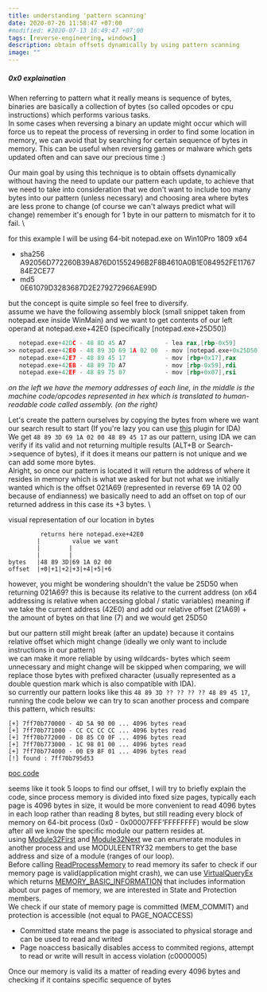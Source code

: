 ```yaml
---
title: understanding 'pattern scanning'
date: 2020-07-26 11:58:47 +07:00
#modified: #2020-07-13 16:49:47 +07:00
tags: [reverse-engineering, windows]
description: obtain offsets dynamically by using pattern scanning
image: ""
---
```



##### 0x0 explaination
When referring to pattern what it really means is sequence of bytes, binaries are basically a collection of bytes (so called opcodes or cpu instructions) which performs various tasks. <br>
In some cases when reversing a binary an update might occur which will force us to repeat the process of reversing in order to find some location in memory, we can avoid that by searching for certain sequence of bytes in memory. 
This can be useful when reversing games or malware which gets updated often and can save our precious time :)

Our main goal by using this technique is to obtain offsets dynamically without having the need to update our pattern each update, to achieve that we need to take into consideration that we don't want to include too many bytes into our pattern (unless necessary) and choosing area where bytes are less prone to change (of course we can't always predict what will change) 
remember it's enough for 1 byte in our pattern to mismatch for it to fail. \
<!--Tthe idea of pattern scanning is simple, scan for certain order of bytes in process 
he idea is quite simple- create our pattern, scan the memory for the bytesyy area # where bytes are less prone to change and compare to our own pattern-->
for this example I will be using 64-bit notepad.exe on Win10Pro 1809 x64
* sha256 A92056D772260B39A876D01552496B2F8B4610A0B1E084952FE1176784E2CE77
* md5 <br> 0E61079D3283687D2E279272966AE99D
<!-- end of the list -->

but the concept is quite simple so feel free to diversify. \
assume we have the following assembly block (small snippet taken from notepad.exe inside WinMain) and we want to get contents of our left operand at notepad.exe+42E0 (specifically [notepad.exe+25D50])

```nasm
   notepad.exe+42DC - 48 8D 45 A7           - lea rax,[rbp-0x59]
>> notepad.exe+42E0 - 48 89 3D 69 1A 02 00  - mov [notepad.exe+0x25D50],rdi { [00000000] }
   notepad.exe+42E7 - 48 89 45 17           - mov [rbp+0x17],rax
   notepad.exe+42EB - 48 89 7D A7           - mov [rbp-0x59],rdi
   notepad.exe+42EF - 48 89 75 07           - mov [rbp+0x07],rsi
```

*on the left we have the memory addresses of each line, in the middle is the machine code/opcodes represented in hex which is translated to human-readable code called assembly. (on the right)*

Let's create the pattern ourselves by copying the bytes from where we want our search result to start (If you're lazy you can use [this](https://github.com/cursey/ida-pattern-maker) plugin for IDA) \
We get ```48 89 3D 69 1A 02 00 48 89 45 17``` as our pattern, using IDA we can verify if its valid and not returning multiple results (ALT+B or Search->sequence of bytes), if it does it means our pattern is not unique and we can add some more bytes. \
Alright, so once our pattern is located it will return the address of where it resides in memory which is what we asked for but not what we initially wanted which is the offset 021A69 (represented in reverse 69 1A 02 00 because of endianness) 
we basically need to add an offset on top of our returned address in this case its +3 bytes. \
<!-- so when our pattern is located it will return what we asked for but not what we initially wanted which is the value 021A69 (represented in reverse 69 1A 02 00 because of endianness) 
 we basically need to add an offset to our returned address in this case its +3 bytes -->

visual representation of our location in bytes
```
         returns here notepad.exe+42E0
        |         value we want
        |        |      
        |        |
bytes   |48 89 3D|69 1A 02 00
offset  |+0|+1|+2|+3|+4|+5|+6
```

however, you might be wondering shouldn't the value be 25D50 when returning 021A69? this is because its relative to the current address (on x64 addressing is relative when accessing global / static variables)
meaning if we take the current address (42E0) and add our relative offset (21A69) + the amount of bytes on that line (7) and we would get 25D50

but our pattern still might break (after an update) because it contains relative offset which might change (ideally we only want to include instructions in our pattern) \
we can make it more reliable by using wildcards- bytes which seem unnecessary and might change will be skipped when comparing, we will replace those bytes with prefixed character (usually represented as a double question mark which is also compatible with IDA). \
so currently our pattern looks like this ```48 89 3D ?? ?? ?? ?? 48 89 45 17```,
running the code below we can try to scan another process and compare this pattern, which results:

```
[+] 7ff70b770000 - 4D 5A 90 00 ... 4096 bytes read
[+] 7ff70b771000 - CC CC CC CC ... 4096 bytes read
[+] 7ff70b772000 - D8 85 C0 0F ... 4096 bytes read
[+] 7ff70b773000 - 1C 98 01 00 ... 4096 bytes read
[+] 7ff70b774000 - 00 E9 8F 01 ... 4096 bytes read
[!] found : 7ff70b795d53
```
[poc code](https://gist.github.com/DanielKoren/7fa8eec2c6e24c74f8a869cd5b012354)

seems like it took 5 loops to find our offset, I will try to briefly explain the code,
since process memory is divided into fixed size pages, typically each page is 4096 bytes in size, it would be more convenient to read 4096 bytes in each loop rather than reading 8 bytes,
but still reading every block of memory on 64-bit process (0x0 - 0x00007FFF'FFFFFFFF) would be slow after all we know the specific module our pattern resides at. \
using [Module32First](https://docs.microsoft.com/en-us/windows/win32/api/tlhelp32/nf-tlhelp32-module32first) and [Module32Next](https://docs.microsoft.com/en-us/windows/win32/api/tlhelp32/nf-tlhelp32-module32next) we can enumerate modules in another process and use MODULEENTRY32 members to get the base address and size of a module (ranges of our loop). \
Before calling [ReadProcessMemory](https://docs.microsoft.com/en-us/windows/win32/api/memoryapi/nf-memoryapi-readprocessmemory) to read memory its safer to check if our memory page is valid(application might crash), we can use [VirtualQueryEx](https://docs.microsoft.com/en-us/windows/win32/api/memoryapi/nf-memoryapi-virtualqueryex) which returns [MEMORY_BASIC_INFORMATION](https://docs.microsoft.com/en-us/windows-hardware/drivers/ddi/ntifs/ns-ntifs-_memory_basic_information) that includes information about our pages of memory, we are interested in State and Protection members. \
We check if our state of memory page is committed (MEM_COMMIT) and protection is accessible (not equal to PAGE_NOACCESS)
- Committed state means the page is associated to physical storage and can be used to read and writed 
- Page noaccess basically disables access to commited regions, attempt to read or write will result in access violation (c0000005)

Once our memory is valid its a matter of reading every 4096 bytes and checking if it contains specific sequence of bytes